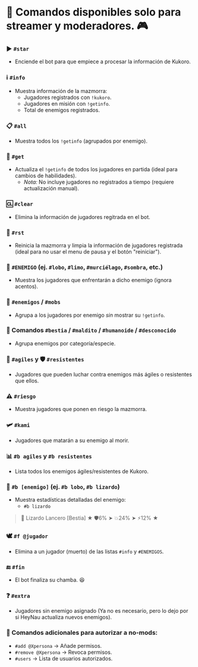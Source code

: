 # 📜 Comandos disponibles solo para streamer y moderadores. 🎮  

### ▶️ `#star`  
- Enciende el bot para que empiece a procesar la información de Kukoro.  

### ℹ️ `#info`  
- Muestra información de la mazmorra:  
  - Jugadores registrados con `!kukoro`.  
  - Jugadores en misión con `!getinfo`.  
  - Total de enemigos registrados.  
  
### 📋 `#all`  
- Muestra todos los `!getinfo` (agrupados por enemigo).  

### 🔄 `#get`  
- Actualiza el `!getinfo` de todos los jugadores en partida (ideal para cambios de habilidades).  
  - *Nota:* No incluye jugadores no registrados a tiempo (requiere actualización manual).  

### 🆑 `#clear`  
- Elimina la información de jugadores regitrada en el bot.

### 🔄 `#rst`  
- Reinicia la mazmorra y limpia la información de jugadores registrada (ideal para no usar el menu de pausa y el botón "reiniciar").  

### 🎯 `#ENEMIGO` (ej. `#lobo`, `#limo`, `#murciélago`, `#sombra`, etc.)  
- Muestra los jugadores que enfrentarán a dicho enemigo (ignora acentos).  

### 👾 `#enemigos` / `#mobs`  
- Agrupa a los jugadores por enemigo *sin* mostrar su `!getinfo`.   

### 📜 Comandos `#bestia` / `#maldito` / `#humanoide` / `#desconocido`  
- Agrupa enemigos por categoría/especie.  

### 🏃 `#agiles` y 🛡️ `#resistentes`  
- Jugadores que pueden luchar contra enemigos más ágiles o resistentes que ellos.  

### ⚠️ `#riesgo`  
- Muestra jugadores que ponen en riesgo la mazmorra.  

### 🛩️ `#kami`  
- Jugadores que matarán a su enemigo al morir.  

### 📊 `#b agiles` y `#b resistentes`  
- Lista todos los enemigos ágiles/resistentes de Kukoro.  

### 📌 `#b [enemigo]` (ej. `#b lobo`, `#b lizardo`)  
- Muestra estadísticas detalladas del enemigo:  
    - `#b lizardo`  
>🦎 Lizardo Lancero [Bestia] ★ 🛡️6% ➤ 💥24% ➤ ⚡12% ★


### 🕊️ `#f @jugador`  
- Elimina a un jugador (muerto) de las listas `#info` y `#ENEMIGOS`.  

### 🔚 `#fin`  
- El bot finaliza su chamba. 😆  

### ❓ `#extra`  
- Jugadores sin enemigo asignado (Ya no es necesario, pero lo dejo por si HeyNau actualiza nuevos enemigos). 

### 🔐 Comandos adicionales para autorizar a no-mods:  
- `#add @Xpersona` → Añade permisos.  
- `#remove @Xpersona` → Revoca permisos.  
- `#users` → Lista de usuarios autorizados.  

